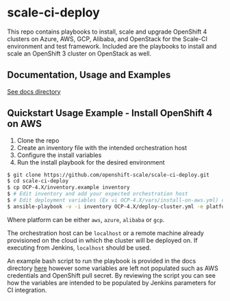 # scale-ci-deploy

This repo contains playbooks to install, scale and upgrade OpenShift 4 clusters on Azure, AWS, GCP, Alibaba, and OpenStack for the Scale-CI environment and test framework. Included are the playbooks to install and scale an OpenShift 3 cluster on OpenStack as well.

## Documentation, Usage and Examples

[See docs directory](docs/)

## Quickstart Usage Example - Install OpenShift 4 on AWS

1. Clone the repo
2. Create an inventory file with the intended orchestration host
3. Configure the install variables
4. Run the install playbook for the desired environment

```sh
$ git clone https://github.com/openshift-scale/scale-ci-deploy.git
$ cd scale-ci-deploy
$ cp OCP-4.X/inventory.example inventory
$ # Edit inventory and add your expected orchestration host
$ # Edit deployment variables (Ex vi OCP-4.X/vars/install-on-aws.yml) or define env variables
$ ansible-playbook -v -i inventory OCP-4.X/deploy-cluster.yml -e platform=aws
```

Where platform can be either `aws`, `azure`, `alibaba` or `gcp`.

The orchestration host can be `localhost` or a remote machine already provisioned on the cloud in which the cluster will be deployed on.  If executing from Jenkins, `localhost` should be used.

An example bash script to run the playbook is provided in the docs directory [here](docs/aws-example.sh) however some variables are left not populated such as AWS credentials and OpenShift pull secret.  By reviewing the script you can see how the variables are intended to be populated by Jenkins parameters for CI integration.
